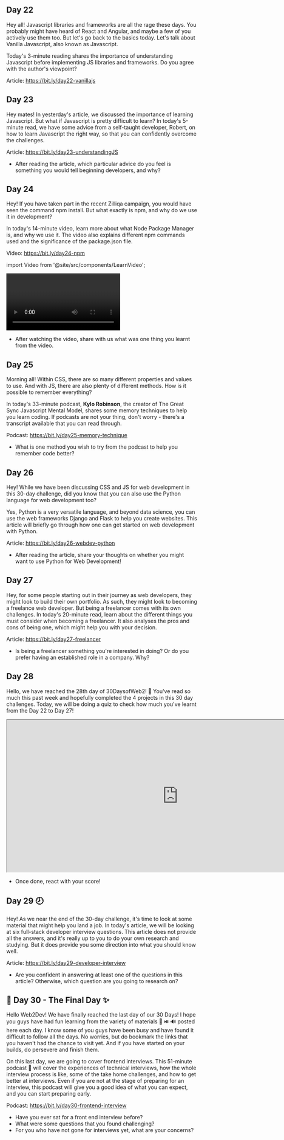 


## Day 22

Hey all! Javascript libraries and frameworks are all the rage these days. You probably might have heard of React and Angular, and maybe a few of you actively use them too. But let's go back to the basics today. Let's talk about Vanilla Javascript, also known as Javascript. 

Today's 3-minute reading shares the importance of understanding Javascript before implementing JS libraries and frameworks. Do you agree with the author's viewpoint? 

Article: https://bit.ly/day22-vanillajs

## Day 23
Hey mates! In yesterday's article, we discussed the importance of learning Javascript. But what if Javascript is pretty difficult to learn? In today's 5-minute read, we have some advice from a self-taught developer, Robert, on how to learn Javascript the right way, so that you can confidently overcome the challenges. 

Article: https://bit.ly/day23-understandingJS

- After reading the article, which particular advice do you feel is something you would tell beginning developers, and why?

## Day 24

Hey! If you have taken part in the recent Zilliqa campaign, you would have seen the command npm install. But what exactly is npm, and why do we use it in development? 
 
In today's 14-minute video, learn more about what Node Package Manager is, and why we use it. The video also explains different npm commands used and the significance of the package.json file. 
 
Video: https://bit.ly/day24-npm

import Video from '@site/src/components/LearnVideo';

<Video link="https://youtube.com/embed/P3aKRdUyr0s"></Video>
 
- After watching the video, share with us what was one thing you learnt from the video.

## Day 25

Morning all! Within CSS, there are so many different properties and values to use. And with JS, there are also plenty of different methods. How is it possible to remember everything? 
 
 In today's 33-minute podcast, **Kylo Robinson**, the creator of The Great Sync Javascript Mental Model, shares some memory techniques to help you learn coding. If podcasts are not your thing, don't worry - there's a transcript available that you can read through. 
 
 Podcast: https://bit.ly/day25-memory-technique
 
 - What is one method you wish to try from the podcast to help you remember code better?

## Day 26

Hey! While we have been discussing CSS and JS for web development in this 30-day challenge, did you know that you can also use the Python language for web development too? 

Yes, Python is a very versatile language, and beyond data science, you can use the web frameworks Django and Flask to help you create websites. This article will briefly go through how one can get started on web development with Python. 

Article: https://bit.ly/day26-webdev-python

- After reading the article, share your thoughts on whether you might want to use Python for Web Development!

## Day 27

Hey, for some people starting out in their journey as web developers, they might look to build their own portfolio. As such, they might look to becoming a freelance web developer. But being a freelancer comes with its own challenges. In today's 20-minute read, learn about the different things you must consider when becoming a freelancer. It also analyses the pros and cons of being one, which might help you with your decision. 
 
 Article: https://bit.ly/day27-freelancer
 
 - Is being a freelancer something you're interested in doing? Or do you prefer having an established role in a company. Why?

## Day 28

Hello, we have reached the 28th day of 30DaysofWeb2! 🚀  You've read so much this past week and hopefully completed the 4 projects in this 30 day challenges. Today, we will be doing a quiz to check how much you've learnt from the Day 22 to Day 27!

 <iframe src = "https://forms.gle/aHRo49nzaPRGypB47" height= "400px" width= "900px"></iframe>

- Once done, react with your score!

## Day 29 🕗 

Hey! As we near the end of the 30-day challenge, it's time to look at some material that might help you land a job. In today's article, we will be looking at six full-stack developer interview questions. This article does not provide all the answers, and it's really up to you to do your own research and studying. But it does provide you some direction into what you should know well. 

Article: https://bit.ly/day29-developer-interview

- Are you confident in answering at least one of the questions in this article? Otherwise, which question are you going to research on?

## 🎊  Day 30 - The Final Day  ✨ 

Hello Web2Dev! We have finally reached the last day of our 30 Days! I hope you guys have had fun learning from the variety of materials 📜  ⏯️ 🔊   posted here each day. I know some of you guys have been busy and have found it difficult to follow all the days. No worries, but do bookmark the links that you haven't had the chance to visit yet.  And if you have started on your builds, do persevere and finish them. 

On this last day, we are going to cover frontend interviews. This 51-minute podcast 🎵  will cover the experiences of technical interviews, how the whole interview process is like, some of the take home challenges, and how to get better at interviews. Even if you are not at the stage of preparing for an interview, this podcast will give you a good idea of what you can expect, and you can start preparing early. 

Podcast: https://bit.ly/day30-frontend-interview

- Have you ever sat for a front end interview before?
-  What were some questions that you found challenging? 
- For you who have not gone for interviews yet, what are your concerns?